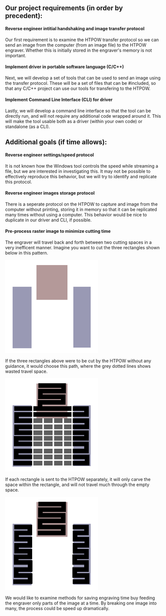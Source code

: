 ## Our project requirements (in order by precedent):

#### Reverse engineer intitial handshaking and image transfer protocol

Our first requirement is to examine the HTPOW transfer protocol so we can send an image from the computer (from an image file) to the HTPOW engraver. Whether this is initially stored in the engraver's memory is not important.

#### Implement driver in portable software language (C/C++)

Next, we will develop a set of tools that can be used to send an image using the transfer protocol. These will be a set of files that can be #included, so that any C/C++ project can use our tools for transfering to the HTPOW.

#### Implement Command Line Interface (CLI) for driver

Lastly, we will develop a command line interface so that the tool can be directly run, and will not require any additional code wrapped around it. This will make the tool usable both as a driver (within your own code) or standalone (as a CLI).

## Additional goals (if time allows):

#### Reverse engineer settings/speed protocol

It is not known how the Windows tool controls the speed while streaming a file, but we are interested in investigating this. It may not be possible to effectively reproduce this behavior, but we will try to identify and replicate this protocol.

#### Reverse engineer images storage protocol

There is a seperate protocol on the HTPOW to capture and image from the computer without printing, storing it in memory so that it can be replicated many times without using a computer. This behavior would be nice to duplicate in our driver and CLI, if possible.

#### Pre-process raster image to minimize cutting time

The engraver will travel back and forth between two cutting spaces in a very inefficent manner. Imagine you want to cut the three rectangles shown below in this pattern.

![Image of three rectangles, the middle one seperates the outer two and is above them](/images/engraver-path-1.png)

If the three rectangles above were to be cut by the HTPOW without any guidance, it would choose this path, where the grey dotted lines shows wasted travel space.


![The black path crosses through the empty space without any rectangles repeatedly](/images/engraver-path-2.png)

If each rectangle is sent to the HTPOW separately, it will only carve the space within the rectangle, and will not travel much through the empty space.

![The black path does not cross through the empty spaces](/images/engraver-path-3.png)

We would like to examine methods for saving engraving time buy feeding the engraver only parts of the image at a time. By breaking one image into many, the process could be speed up dramatically.

